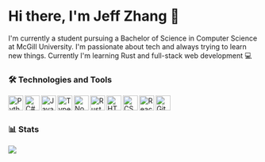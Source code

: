 # Hi there, I'm Jeff Zhang 👋

I'm currently a student pursuing a Bachelor of Science in Computer Science at McGill University. I'm passionate about tech and always trying to learn new things. Currently I'm learning Rust and full-stack web development 💻

### 🛠️ Technologies and Tools

<img align="left"  alt="Python" src="https://cdn.jsdelivr.net/gh/devicons/devicon/icons/python/python-original.svg" width="30px" />
<img align="left" " alt="C#" src="https://cdn.jsdelivr.net/gh/devicons/devicon/icons/csharp/csharp-original.svg" width="30px" />
<img align="left"  alt="JavaScript" src="https://cdn.jsdelivr.net/gh/devicons/devicon/icons/javascript/javascript-original.svg" width="30px" />
<img align="left" alt="TypeScript" src="https://cdn.jsdelivr.net/gh/devicons/devicon/icons/typescript/typescript-original.svg" width="30px"/>
<img align="left"  alt="Node.js" src="https://cdn.jsdelivr.net/gh/devicons/devicon/icons/nodejs/nodejs-original.svg" width="30px" />
<img align="left" alt="Rust" src="https://cdn.jsdelivr.net/gh/devicons/devicon/icons/rust/rust-plain.svg" width="30px"/>
<img align="left" alt="HTML5" src="https://cdn.jsdelivr.net/gh/devicons/devicon/icons/html5/html5-original.svg" width="30px" />
<img align="left" alt="CSS" src="https://cdn.jsdelivr.net/gh/devicons/devicon/icons/css3/css3-original.svg" width="30px" />
<img align="left" alt="React" src="https://cdn.jsdelivr.net/gh/devicons/devicon/icons/react/react-original.svg" width="30px" />
<img align="left" alt="Git" src="https://cdn.jsdelivr.net/gh/devicons/devicon/icons/git/git-original.svg" width="30px"/>
<br>
<br>

### 📊 Stats

<img src="https://github-readme-stats-plum-sigma.vercel.app/api/top-langs?username=JeffDotPng&exclude_repo=Poke&hide=HTML">
<!--
**JeffDotPng/JeffDotPng** is a ✨ _special_ ✨ repository because its `README.md` (this file) appears on your GitHub profile.

Here are some ideas to get you started:

- 🔭 I’m currently working on ...
- 🌱 I’m currently learning ...
- 👯 I’m looking to collaborate on ...
- 🤔 I’m looking for help with ...
- 💬 Ask me about ...
- 📫 How to reach me: ...
- 😄 Pronouns: ...
- ⚡ Fun fact: ...
  -->
